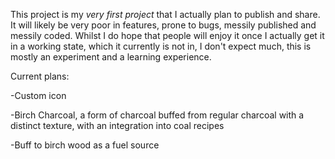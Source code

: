 This project is my *very first project* that I actually plan to publish and share. It will likely be very poor in features, prone to bugs, messily published and messily coded.
Whilst I do hope that people will enjoy it once I actually get it in a working state, which it currently is not in, I don't expect much, this is mostly an experiment and a learning experience.


Current plans:

-Custom icon

-Birch Charcoal, a form of charcoal buffed from regular charcoal with a distinct texture, with an integration into coal recipes

-Buff to birch wood as a fuel source
